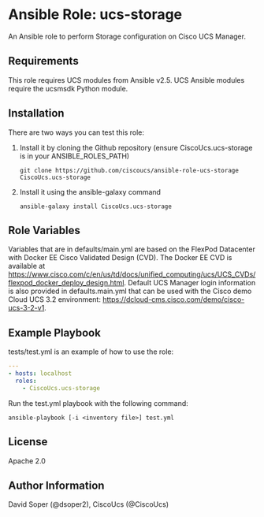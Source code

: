 Ansible Role: ucs-storage
=========

An Ansible role to perform Storage configuration on Cisco UCS Manager.

Requirements
------------

This role requires UCS modules from Ansible v2.5.
UCS Ansible modules require the ucsmsdk Python module.

Installation
------------

There are two ways you can test this role:

 1. Install it by cloning the Github repository (ensure CiscoUcs.ucs-storage is in your ANSIBLE_ROLES_PATH)

        git clone https://github.com/ciscoucs/ansible-role-ucs-storage CiscoUcs.ucs-storage

 2. Install it using the ansible-galaxy command

        ansible-galaxy install CiscoUcs.ucs-storage

Role Variables
--------------

Variables that are in defaults/main.yml are based on the FlexPod Datacenter with Docker EE Cisco Validated Design (CVD).
The Docker EE CVD is available at https://www.cisco.com/c/en/us/td/docs/unified_computing/ucs/UCS_CVDs/flexpod_docker_deploy_design.html.
Default UCS Manager login information is also provided in defaults.main.yml that can be used with the Cisco demo Cloud UCS 3.2 environment: https://dcloud-cms.cisco.com/demo/cisco-ucs-3-2-v1.

Example Playbook
----------------

tests/test.yml is an example of how to use the role:

```yaml
---
- hosts: localhost
  roles:
    - CiscoUcs.ucs-storage
```

Run the test.yml playbook with the following command:

    ansible-playbook [-i <inventory file>] test.yml

License
-------

Apache 2.0

Author Information
------------------

David Soper (@dsoper2), CiscoUcs (@CiscoUcs)

